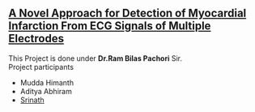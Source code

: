 ## [A Novel Approach for Detection of Myocardial Infarction From ECG Signals of Multiple Electrodes](https://www.researchgate.net/publication/330619974_A_Novel_Approach_for_Detection_of_Myocardial_Infarction_from_ECG_Signals_of_Multiple_Electrodes)

This Project is done under **Dr.Ram Bilas Pachori** Sir.  
 Project participants
- Mudda Himanth <br />
- Aditya Abhiram <br />
- [Srinath](https://github.com/srinath1999) <br />
